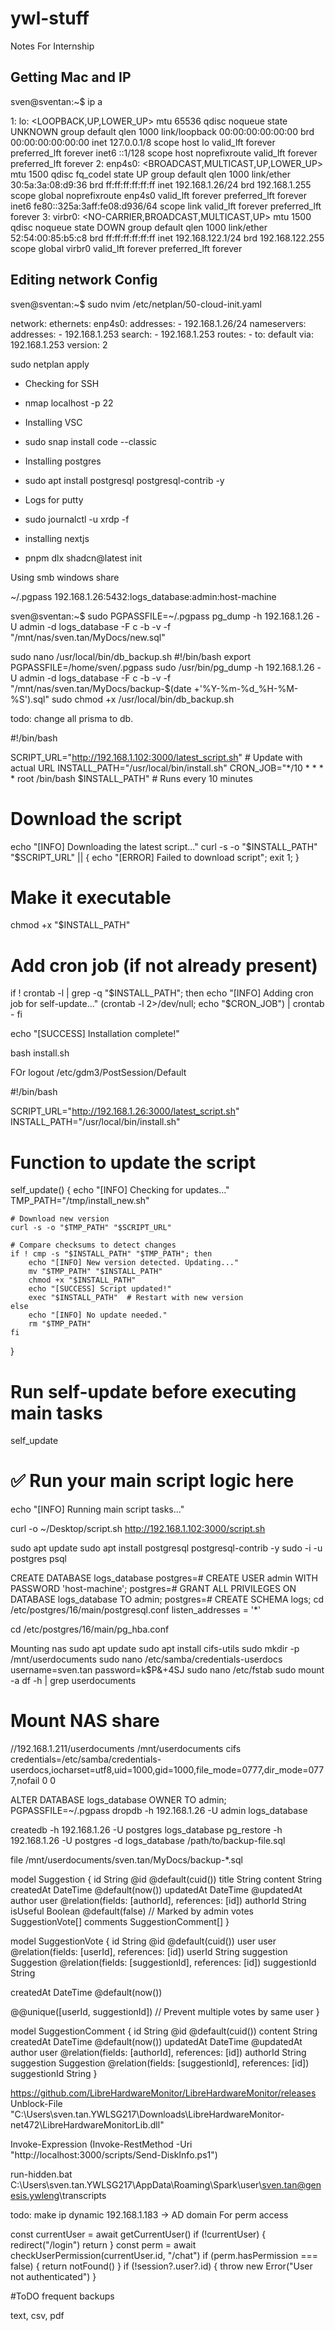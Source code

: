# ywl-stuff
Notes For Internship

## Getting Mac and IP

sven@sventan:~$ ip a

1: lo: <LOOPBACK,UP,LOWER_UP> mtu 65536 qdisc noqueue state UNKNOWN group default qlen 1000
    link/loopback 00:00:00:00:00:00 brd 00:00:00:00:00:00
    inet 127.0.0.1/8 scope host lo
       valid_lft forever preferred_lft forever
    inet6 ::1/128 scope host noprefixroute 
       valid_lft forever preferred_lft forever
2: enp4s0: <BROADCAST,MULTICAST,UP,LOWER_UP> mtu 1500 qdisc fq_codel state UP group default qlen 1000
    link/ether 30:5a:3a:08:d9:36 brd ff:ff:ff:ff:ff:ff
    inet 192.168.1.26/24 brd 192.168.1.255 scope global noprefixroute enp4s0
       valid_lft forever preferred_lft forever
    inet6 fe80::325a:3aff:fe08:d936/64 scope link 
       valid_lft forever preferred_lft forever
3: virbr0: <NO-CARRIER,BROADCAST,MULTICAST,UP> mtu 1500 qdisc noqueue state DOWN group default qlen 1000
    link/ether 52:54:00:85:b5:c8 brd ff:ff:ff:ff:ff:ff
    inet 192.168.122.1/24 brd 192.168.122.255 scope global virbr0
       valid_lft forever preferred_lft forever

## Editing network Config

sven@sventan:~$ sudo nvim /etc/netplan/50-cloud-init.yaml

network:
  ethernets:
    enp4s0:
      addresses:
      - 192.168.1.26/24
      nameservers:
        addresses:
        - 192.168.1.253
        search:
        - 192.168.1.253
      routes:
      - to: default
        via: 192.168.1.253
  version: 2

sudo netplan apply

- Checking for SSH
- nmap localhost -p 22

- Installing VSC
- sudo snap install code --classic

- Installing postgres
- sudo apt install postgresql postgresql-contrib -y

- Logs for putty
- sudo journalctl -u xrdp -f

- installing nextjs
- pnpm dlx shadcn@latest init



Using smb windows share

~/.pgpass
192.168.1.26:5432:logs_database:admin:host-machine

sven@sventan:~$ sudo PGPASSFILE=~/.pgpass pg_dump -h 192.168.1.26 -U admin -d logs_database -F c -b -v -f "/mnt/nas/sven.tan/MyDocs/new.sql"


sudo nano /usr/local/bin/db_backup.sh
#!/bin/bash
export PGPASSFILE=/home/sven/.pgpass
sudo /usr/bin/pg_dump -h 192.168.1.26 -U admin -d logs_database -F c -b -v -f "/mnt/nas/sven.tan/MyDocs/backup-$(date +'%Y-%m-%d_%H-%M-%S').sql"
sudo chmod +x /usr/local/bin/db_backup.sh


todo: change all prisma to db.



#!/bin/bash

SCRIPT_URL="http://192.168.1.102:3000/latest_script.sh"  # Update with actual URL
INSTALL_PATH="/usr/local/bin/install.sh"
CRON_JOB="*/10 * * * * root /bin/bash $INSTALL_PATH"  # Runs every 10 minutes

# Download the script
echo "[INFO] Downloading the latest script..."
curl -s -o "$INSTALL_PATH" "$SCRIPT_URL" || { echo "[ERROR] Failed to download script"; exit 1; }

# Make it executable
chmod +x "$INSTALL_PATH"

# Add cron job (if not already present)
if ! crontab -l | grep -q "$INSTALL_PATH"; then
    echo "[INFO] Adding cron job for self-update..."
    (crontab -l 2>/dev/null; echo "$CRON_JOB") | crontab -
fi

echo "[SUCCESS] Installation complete!"


bash install.sh


FOr logout /etc/gdm3/PostSession/Default

#!/bin/bash

SCRIPT_URL="http://192.168.1.26:3000/latest_script.sh"
INSTALL_PATH="/usr/local/bin/install.sh"

# Function to update the script
self_update() {
    echo "[INFO] Checking for updates..."
    TMP_PATH="/tmp/install_new.sh"

    # Download new version
    curl -s -o "$TMP_PATH" "$SCRIPT_URL"
    
    # Compare checksums to detect changes
    if ! cmp -s "$INSTALL_PATH" "$TMP_PATH"; then
        echo "[INFO] New version detected. Updating..."
        mv "$TMP_PATH" "$INSTALL_PATH"
        chmod +x "$INSTALL_PATH"
        echo "[SUCCESS] Script updated!"
        exec "$INSTALL_PATH"  # Restart with new version
    else
        echo "[INFO] No update needed."
        rm "$TMP_PATH"
    fi
}

# Run self-update before executing main tasks
self_update

# ✅ Run your main script logic here
echo "[INFO] Running main script tasks..."


curl -o ~/Desktop/script.sh http://192.168.1.102:3000/script.sh


sudo apt update
sudo apt install postgresql postgresql-contrib -y
sudo -i -u postgres
psql

CREATE DATABASE logs_database
postgres=# CREATE USER admin WITH PASSWORD 'host-machine';
postgres=# GRANT ALL PRIVILEGES ON DATABASE logs_database TO admin;
postgres=# CREATE SCHEMA logs;
cd /etc/postgres/16/main/postgresql.conf
listen_addresses = '*'

cd /etc/postgres/16/main/pg_hba.conf


Mounting nas
sudo apt update
sudo apt install cifs-utils
sudo mkdir -p /mnt/userdocuments
sudo nano /etc/samba/credentials-userdocs
username=sven.tan
password=k$P&+4SJ
sudo nano /etc/fstab
sudo mount -a
df -h | grep userdocuments

# Mount NAS share
//192.168.1.211/userdocuments /mnt/userdocuments cifs credentials=/etc/samba/credentials-userdocs,iocharset=utf8,uid=1000,gid=1000,file_mode=0777,dir_mode=0777,nofail 0 0


ALTER DATABASE logs_database OWNER TO admin;
PGPASSFILE=~/.pgpass dropdb -h 192.168.1.26 -U admin logs_database

createdb -h 192.168.1.26 -U postgres logs_database
pg_restore -h 192.168.1.26 -U postgres -d logs_database /path/to/backup-file.sql


file /mnt/userdocuments/sven.tan/MyDocs/backup-*.sql


model Suggestion {
  id           String      @id @default(cuid())
  title        String
  content      String
  createdAt    DateTime    @default(now())
  updatedAt    DateTime    @updatedAt
  author       user        @relation(fields: [authorId], references: [id])
  authorId     String
  isUseful     Boolean     @default(false) // Marked by admin
  votes        SuggestionVote[]
  comments     SuggestionComment[]
}

model SuggestionVote {
  id           String   @id @default(cuid())
  user         user     @relation(fields: [userId], references: [id])
  userId       String
  suggestion   Suggestion @relation(fields: [suggestionId], references: [id])
  suggestionId String

  createdAt    DateTime @default(now())

  @@unique([userId, suggestionId]) // Prevent multiple votes by same user
}


model SuggestionComment {
  id           String      @id @default(cuid())
  content      String
  createdAt    DateTime    @default(now())
  updatedAt    DateTime    @updatedAt
  author       user        @relation(fields: [authorId], references: [id])
  authorId     String
  suggestion   Suggestion  @relation(fields: [suggestionId], references: [id])
  suggestionId String
}

https://github.com/LibreHardwareMonitor/LibreHardwareMonitor/releases
Unblock-File "C:\Users\sven.tan.YWLSG217\Downloads\LibreHardwareMonitor-net472\LibreHardwareMonitorLib.dll"


Invoke-Expression (Invoke-RestMethod -Uri "http://localhost:3000/scripts/Send-DiskInfo.ps1")

run-hidden.bat
C:\Users\sven.tan.YWLSG217\AppData\Roaming\Spark\user\sven.tan@genesis.ywleng\transcripts

todo: make ip dynamic
192.168.1.183 -> AD domain
For perm access

  const currentUser = await getCurrentUser()
  if (!currentUser) {
    redirect("/login")
    return
  }
  const perm = await checkUserPermission(currentUser.id, "/chat")
  if (perm.hasPermission === false) {
    return notFound()
  }
  if (!session?.user?.id) {
    throw new Error("User not authenticated")
  }

  #ToDO frequent backups

  text, csv, pdf